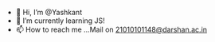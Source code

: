 - 👋 Hi, I’m @Yashkant
- 🌱 I’m currently learning JS!
- 📫 How to reach me ...Mail on 21010101148@darshan.ac.in

<!---
Yashkant-Prasad/Yashkant-Prasad is a ✨ special ✨ repository because its `README.md` (this file) appears on your GitHub profile.
You can click the Preview link to take a look at your changes.
--->
